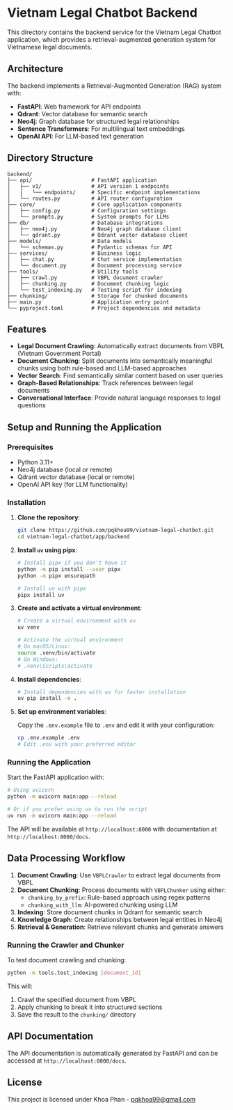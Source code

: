 # Vietnam Legal Chatbot Backend

This directory contains the backend service for the Vietnam Legal Chatbot application, which provides a retrieval-augmented generation system for Vietnamese legal documents.

## Architecture

The backend implements a Retrieval-Augmented Generation (RAG) system with:

- **FastAPI**: Web framework for API endpoints
- **Qdrant**: Vector database for semantic search
- **Neo4j**: Graph database for structured legal relationships
- **Sentence Transformers**: For multilingual text embeddings
- **OpenAI API**: For LLM-based text generation

## Directory Structure

```
backend/
├── api/                   # FastAPI application
│   ├── v1/                # API version 1 endpoints
│   │   └── endpoints/     # Specific endpoint implementations
│   └── routes.py          # API router configuration
├── core/                  # Core application components
│   ├── config.py          # Configuration settings
│   └── prompts.py         # System prompts for LLMs
├── db/                    # Database integrations
│   ├── neo4j.py           # Neo4j graph database client
│   └── qdrant.py          # Qdrant vector database client
├── models/                # Data models
│   └── schemas.py         # Pydantic schemas for API
├── services/              # Business logic
│   ├── chat.py            # Chat service implementation
│   └── document.py        # Document processing service
├── tools/                 # Utility tools
│   ├── crawl.py           # VBPL document crawler
│   ├── chunking.py        # Document chunking logic
│   └── test_indexing.py   # Testing script for indexing
├── chunking/              # Storage for chunked documents
├── main.py                # Application entry point
└── pyproject.toml         # Project dependencies and metadata
```

## Features

- **Legal Document Crawling**: Automatically extract documents from VBPL (Vietnam Government Portal)
- **Document Chunking**: Split documents into semantically meaningful chunks using both rule-based and LLM-based approaches
- **Vector Search**: Find semantically similar content based on user queries
- **Graph-Based Relationships**: Track references between legal documents
- **Conversational Interface**: Provide natural language responses to legal questions

## Setup and Running the Application

### Prerequisites

- Python 3.11+
- Neo4j database (local or remote)
- Qdrant vector database (local or remote)
- OpenAI API key (for LLM functionality)

### Installation

1. **Clone the repository**:

   ```bash
   git clone https://github.com/pqkhoa99/vietnam-legal-chatbot.git
   cd vietnam-legal-chatbot/app/backend
   ```

2. **Install `uv` using pipx**:

   ```bash
   # Install pipx if you don't have it
   python -m pip install --user pipx
   python -m pipx ensurepath
   
   # Install uv with pipx
   pipx install uv
   ```

3. **Create and activate a virtual environment**:

   ```bash
   # Create a virtual environment with uv
   uv venv

   # Activate the virtual environment
   # On macOS/Linux:
   source .venv/bin/activate
   # On Windows:
   # .venv\Scripts\activate
   ```

4. **Install dependencies**:

   ```bash
   # Install dependencies with uv for faster installation
   uv pip install -e .
   ```

5. **Set up environment variables**:

   Copy the `.env.example` file to `.env` and edit it with your configuration:
   
   ```bash
   cp .env.example .env
   # Edit .env with your preferred editor
   ```

### Running the Application

Start the FastAPI application with:

```bash
# Using uvicorn
python -m uvicorn main:app --reload

# Or if you prefer using uv to run the script
uv run -m uvicorn main:app --reload
```

The API will be available at `http://localhost:8000` with documentation at `http://localhost:8000/docs`.

## Data Processing Workflow

1. **Document Crawling**: Use `VBPLCrawler` to extract legal documents from VBPL
2. **Document Chunking**: Process documents with `VBPLChunker` using either:
   - `chunking_by_prefix`: Rule-based approach using regex patterns
   - `chunking_with_llm`: AI-powered chunking using LLM
3. **Indexing**: Store document chunks in Qdrant for semantic search
4. **Knowledge Graph**: Create relationships between legal entities in Neo4j
5. **Retrieval & Generation**: Retrieve relevant chunks and generate answers

### Running the Crawler and Chunker

To test document crawling and chunking:

```bash
python -m tools.test_indexing [document_id]
```

This will:
1. Crawl the specified document from VBPL
2. Apply chunking to break it into structured sections
3. Save the result to the `chunking/` directory

## API Documentation

The API documentation is automatically generated by FastAPI and can be accessed at `http://localhost:8000/docs`.

## License

This project is licensed under Khoa Phan - pqkhoa99@gmail.com
